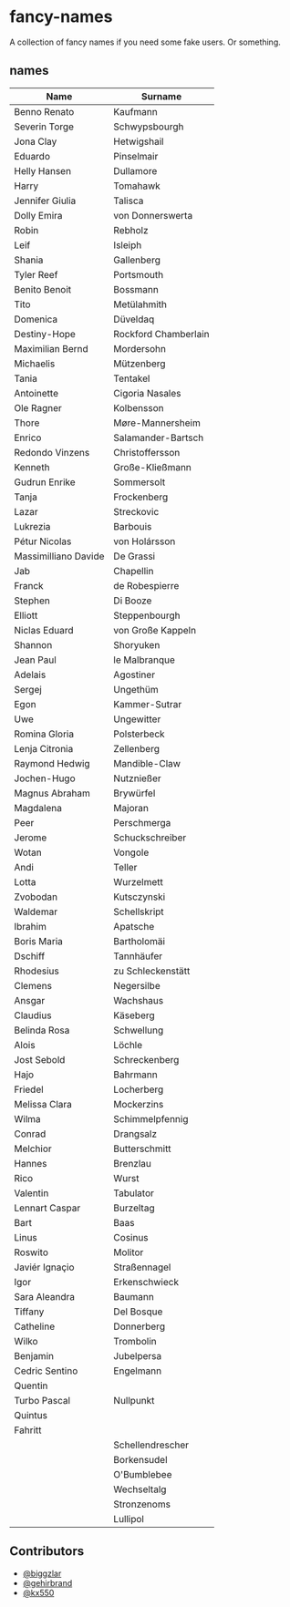 # fancy-names

A collection of fancy names if you need some fake users. Or something.

## names

| Name                 | Surname              |
| -------------------- | -------------------- |
| Benno Renato         | Kaufmann             |
| Severin Torge        | Schwypsbourgh        |
| Jona Clay            | Hetwigshail          |
| Eduardo              | Pinselmair           |
| Helly Hansen         | Dullamore            |
| Harry                | Tomahawk             |
| Jennifer Giulia      | Talisca              |
| Dolly Emira          | von Donnerswerta     |
| Robin                | Rebholz              |
| Leif                 | Isleiph              |
| Shania               | Gallenberg           |
| Tyler Reef           | Portsmouth           |
| Benito Benoit        | Bossmann             |
| Tito                 | Metülahmith          |
| Domenica             | Düveldaq             |
| Destiny-Hope         | Rockford Chamberlain |
| Maximilian Bernd     | Mordersohn           |
| Michaelis            | Mützenberg           |
| Tania                | Tentakel             |
| Antoinette           | Cigoria Nasales      |
| Ole Ragner           | Kolbensson           |
| Thore                | Møre-Mannersheim     |
| Enrico               | Salamander-Bartsch   |
| Redondo Vinzens      | Christoffersson      |
| Kenneth              | Große-Kließmann      |
| Gudrun Enrike        | Sommersolt           |
| Tanja                | Frockenberg          |
| Lazar                | Streckovic           |
| Lukrezia             | Barbouis             |
| Pétur Nicolas        | von Holársson        |
| Massimilliano Davide | De Grassi            |
| Jab                  | Chapellin            |
| Franck               | de Robespierre       |
| Stephen              | Di Booze             |
| Elliott              | Steppenbourgh        |
| Niclas Eduard        | von Große Kappeln    |
| Shannon              | Shoryuken            |
| Jean Paul            | le Malbranque        |
| Adelais              | Agostiner            |
| Sergej               | Ungethüm             |
| Egon                 | Kammer-Sutrar        |
| Uwe                  | Ungewitter           |
| Romina Gloria        | Polsterbeck          |
| Lenja Citronia       | Zellenberg           |
| Raymond Hedwig       | Mandible-Claw        |
| Jochen-Hugo          | Nutznießer           |
| Magnus Abraham       | Brywürfel            |
| Magdalena            | Majoran              |
| Peer                 | Perschmerga          |
| Jerome               | Schuckschreiber      |
| Wotan                | Vongole              |
| Andi                 | Teller               |
| Lotta                | Wurzelmett           |
| Zvobodan             | Kutsczynski          |
| Waldemar             | Schellskript         |
| Ibrahim              | Apatsche             |
| Boris Maria          | Bartholomäi          |
| Dschiff              | Tannhäufer           |
| Rhodesius            | zu Schleckenstätt    |
| Clemens              | Negersilbe           |
| Ansgar               | Wachshaus            |
| Claudius             | Käseberg             |
| Belinda Rosa         | Schwellung           |
| Alois                | Löchle               |
| Jost Sebold          | Schreckenberg        |
| Hajo                 | Bahrmann             |
| Friedel              | Locherberg           |
| Melissa Clara        | Mockerzins           |
| Wilma                | Schimmelpfennig      |
| Conrad               | Drangsalz            |
| Melchior             | Butterschmitt        |
| Hannes               | Brenzlau             |
| Rico                 | Wurst                |
| Valentin             | Tabulator            |
| Lennart Caspar       | Burzeltag            |
| Bart                 | Baas                 |
| Linus                | Cosinus              |
| Roswito              | Molitor              |
| Javiér Ignaçio       | Straßennagel         |
| Igor                 | Erkenschwieck        |
| Sara Aleandra        | Baumann              |
| Tiffany              | Del Bosque           |
| Catheline            | Donnerberg           |
| Wilko                | Trombolin            |
| Benjamin             | Jubelpersa           |
| Cedric Sentino       | Engelmann            |
| Quentin              |                      |
| Turbo Pascal         | Nullpunkt            |
| Quintus              |                      |
| Fahritt              |                      |
|                      | Schellendrescher     |
|                      | Borkensudel          |
|                      | O'Bumblebee          |
|                      | Wechseltalg          |
|                      | Stronzenoms          |
|                      | Lullipol             |

## Contributors

- [@biggzlar](https://github.com/biggzlar)
- [@gehirbrand](https://github.com/gehirnbrand)
- [@kx550](https://github.com/kx550)
